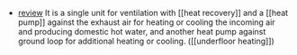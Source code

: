 - [review](https://kaspars.net/blog/nilan-compact-p2-geo3-polar)
It is a single unit for ventilation with [[heat recovery]] and a [[heat pump]] against the exhaust air for heating or cooling the incoming air and producing domestic hot water, and another heat pump against ground loop for additional heating or cooling. ([[underfloor heating]])